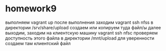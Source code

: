 # homework9
выполняем vagrant up
после выполнения заходим vagrant ssh nfss в директории /srv/share/upload создаем или копируем туда файл/ы
далее выходим, заходим на клиентскую машину vagrant ssh nfsc
проверяем доступность этого файла в директории /mnt/upload
для уверенности создаем там клиентский файл
